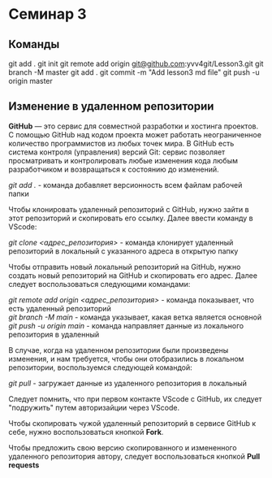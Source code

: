 # Семинар 3



## Команды
git add .
git init
git remote add origin git@github.com:yvv4git/Lesson3.git
git branch -M master
git add .
git commit -m "Add lesson3 md file"
git push -u origin master

## Изменение в удаленном репозитории

__GitHub__ — это сервис для совместной разработки и хостинга проектов. C помощью GitHub над кодом проекта может работать неограниченное количество программистов из любых точек мира. В GitHub есть система контроля (управления) версий Git: сервис позволяет просматривать и контролировать любые изменения кода любым разработчиком и возвращаться к состоянию до изменений.  

*git add .* - команда добавляет версионность всем файлам рабочей папки  

Чтобы клонировать удаленный репозиторий с GitHub, нужно зайти в этот репозиторий и скопировать его ссылку. Далее ввести команду в VScode:  

*git clone <адрес_репозитория>* - команда клонирует удаленный репозиторий в локальный с указанного адреса в открытую папку  

Чтобы отправить новый локальный репозиторий на GitHub, нужно создать новый репозиторий на GitHub и скопировать его адрес. Далее следует воспользоваться следующими командами:  

*git remote add origin <адрес_репозитория>* - команда показывает, что есть удаленный репозиторий  
*git branch -M main* - команда указывает, какая ветка является основной  
*git push -u origin main* - команда направляет данные из локального репозитория в удаленный

В случае, когда на удаленном репозитории были произведены изменения, и нам требуется, чтобы они отобразились в локальном репозитории, воспользуемся следующей командой:

*git pull* - загружает данные из удаленного репозитория в локальный

Следует помнить, что при первом контакте VScode c GitHub, их следует "подружить" путем авторизайции через VScode.

Чтобы скопировать чужой удаленный репозиторий в сервисе GitHub к себе, нужно воспользоваться кнопкой __Fork__.

Чтобы предложить свою версию скопированного и измененного удаленного репозитория автору, следует воспользоваться кнопкой __Pull requests__